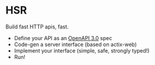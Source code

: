 # HSR

Build fast HTTP apis, fast.

 * Define your API as an [OpenAPI 3.0](https://swagger.io/docs/specification/about/) spec
 * Code-gen a server interface (based on actix-web)
 * Implement your interface (simple, safe, strongly typed!)
 * Run!
